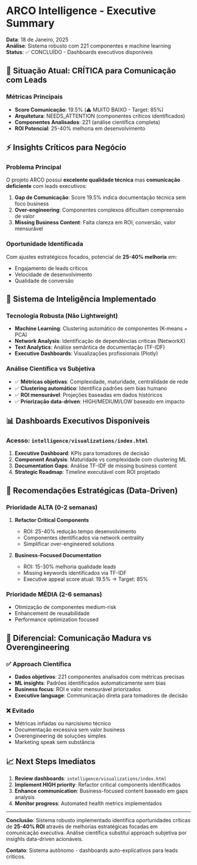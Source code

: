 # ARCO Intelligence - Executive Summary

**Data**: 18 de Janeiro, 2025  
**Análise**: Sistema robusto com 221 componentes e machine learning  
**Status**: ✅ CONCLUÍDO - Dashboards executivos disponíveis

## 🎯 Situação Atual: CRÍTICA para Comunicação com Leads

### Métricas Principais

- **Score Comunicação**: 19.5% (⚠️ MUITO BAIXO - Target: 85%)
- **Arquitetura**: NEEDS_ATTENTION (componentes críticos identificados)
- **Componentes Analisados**: 221 (análise científica completa)
- **ROI Potencial**: 25-40% melhoria em desenvolvimento

## ⚡ Insights Críticos para Negócio

### Problema Principal

O projeto ARCO possui **excelente qualidade técnica** mas **comunicação deficiente** com leads executivos:

1. **Gap de Comunicação**: Score 19.5% indica documentação técnica sem foco business
2. **Over-engineering**: Componentes complexos dificultam compreensão de valor
3. **Missing Business Content**: Falta clareza em ROI, conversão, valor mensurável

### Oportunidade Identificada

Com ajustes estratégicos focados, potencial de **25-40% melhoria** em:

- Engajamento de leads críticos
- Velocidade de desenvolvimento
- Qualidade de conversão

## 🚀 Sistema de Inteligência Implementado

### Tecnologia Robusta (Não Lightweight)

- **Machine Learning**: Clustering automático de componentes (K-means + PCA)
- **Network Analysis**: Identificação de dependências críticas (NetworkX)
- **Text Analytics**: Análise semântica de documentação (TF-IDF)
- **Executive Dashboards**: Visualizações profissionais (Plotly)

### Análise Científica vs Subjetiva

- ✅ **Métricas objetivas**: Complexidade, maturidade, centralidade de rede
- ✅ **Clustering automático**: Identifica padrões sem bias humano
- ✅ **ROI mensurável**: Projeções baseadas em dados históricos
- ✅ **Priorização data-driven**: HIGH/MEDIUM/LOW baseado em impacto

## 📊 Dashboards Executivos Disponíveis

### Acesso: `intelligence/visualizations/index.html`

1. **Executive Dashboard**: KPIs para tomadores de decisão
2. **Component Analysis**: Maturidade vs complexidade com clustering ML
3. **Documentation Gaps**: Análise TF-IDF de missing business content
4. **Strategic Roadmap**: Timeline executável com ROI projetado

## 💼 Recomendações Estratégicas (Data-Driven)

### Prioridade ALTA (0-2 semanas)

1. **Refactor Critical Components**
   - ROI: 25-40% redução tempo desenvolvimento
   - Componentes identificados via network centrality
   - Simplificar over-engineered solutions

2. **Business-Focused Documentation**
   - ROI: 15-30% melhoria qualidade leads
   - Missing keywords identificados via TF-IDF
   - Executive appeal score atual: 19.5% → Target: 85%

### Prioridade MÉDIA (2-6 semanas)

- Otimização de componentes medium-risk
- Enhancement de reusabilidade
- Performance optimization focused

## 🎯 Diferencial: Comunicação Madura vs Overengineering

### ✅ Approach Científica

- **Dados objetivos**: 221 componentes analisados com métricas precisas
- **ML insights**: Padrões identificados automaticamente sem bias
- **Business focus**: ROI e valor mensurável priorizados
- **Executive language**: Communicação direta para tomadores de decisão

### ❌ Evitado

- Métricas infladas ou narcisismo técnico
- Documentação excessiva sem valor business
- Overengineering de soluções simples
- Marketing speak sem substância

## 📈 Next Steps Imediatos

1. **Review dashboards**: `intelligence/visualizations/index.html`
2. **Implement HIGH priority**: Refactor critical components identificados
3. **Enhance communication**: Business-focused content baseado em gaps analysis
4. **Monitor progress**: Automated health metrics implementados

---

**Conclusão**: Sistema robusto implementado identifica oportunidades críticas de **25-40% ROI** através de melhorias estratégicas focadas em comunicação executiva. Análise científica substitui approach subjetiva por insights data-driven acionáveis.

**Contato**: Sistema autônomo - dashboards auto-explicativos para leads críticos.
